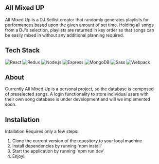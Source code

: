 ## All Mixed UP

All Mixed Up is a DJ Setlist creator that randomly generates playlists for performances based upon the given amount of set time. Holding all songs from a DJ's selection, playlists are returned in key order so that songs can be easily mixed in without any additional planning required.

## Tech Stack

![React](https://img.shields.io/badge/-react-61DAFB?style=for-the-badge&logo=react&logoColor=white)
![Redux](https://img.shields.io/badge/-Redux-764ABC?style=for-the-badge&logo=react&logoColor=white)
![Node.js](https://img.shields.io/badge/Node-3C873A?style=for-the-badge&logo=node&logoColor=white)
![Express](https://img.shields.io/badge/Express-000000?style=for-the-badge&logo=express&logoColor=white)
![MongoDB](https://img.shields.io/badge/MongoDB-00ED64?style=for-the-badge&logo=mongodb&logoColor=white)
![Sass](https://img.shields.io/badge/Sass-CC6699?style=for-the-badge&logo=sass&logoColor=white)
![Webpack](https://img.shields.io/badge/Webpack-2CA5E0?style=for-the-badge&logo=webpack&logoColor=white)

## About

Currently All Mixed Up is a personal project, so the database is composed of preselected songs. A login functionality to store individual users with their own song database is under development and will we implemented soon.

## Installation

Intallation Requires only a few steps:

1. Clone the current version of the repository to your local machine
2. Install dependencies by running 'npm install'
3. Start the application by running 'npm run dev'
4. Enjoy!
